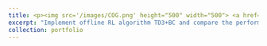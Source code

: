 ```yaml
---
title: <p><img src='/images/COG.png' height="500" width="500"> <a href="https://github.com/parnika31/cog_extended/tree/main"> COG:Connecting New Skills to Past Experience with Offline Reinforcement Learning</a> </p>
excerpt: "Implement offline RL algorithm TD3+BC and compare the performance with CQL. Additionally, compare the performance of CQL leveraging pretrained resnet vs CNN. Experiments are done on pick and place setup from [this](https://arxiv.org/pdf/2010.14500) paper."
collection: portfolio
---
```

